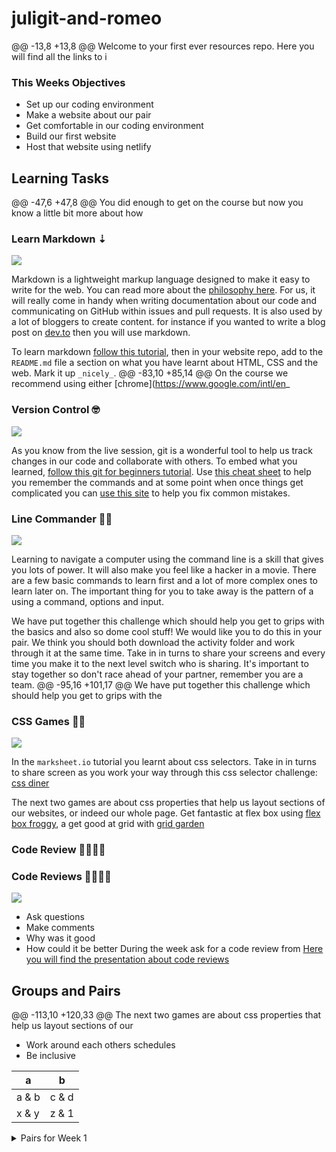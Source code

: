 # juligit-and-romeo
@@ -13,8 +13,8 @@ Welcome to your first ever resources repo. Here you will find all the links to i

### This Weeks Objectives

- Set up our coding environment
- Make a website about our pair
- Get comfortable in our coding environment
- Build our first website
- Host that website using netlify

## Learning Tasks
@@ -47,6 +47,8 @@ You did enough to get on the course but now you know a little bit more about how

### Learn Markdown ⇣

![](./images/i-love-markdown.png)

Markdown is a lightweight markup language designed to make it easy to write for the web. You can read more about the [philosophy here](https://daringfireball.net/projects/markdown/syntax#philosophy). For us, it will really come in handy when writing documentation about our code and communicating on GitHub within issues and pull requests. It is also used by a lot of bloggers to create content. for instance if you wanted to write a blog post on [dev.to](https://dev.to/) then you will use markdown.

To learn markdown [follow this tutorial](https://www.markdowntutorial.com/), then in your website repo, add to the `README.md` file a section on what you have learnt about HTML, CSS and the web. Mark it up `_nicely_`.
@@ -83,10 +85,14 @@ On the course we recommend using either [chrome](https://www.google.com/intl/en_

### Version Control 🤓

![](./images/git.jpg)

As you know from the live session, git is a wonderful tool to help us track changes in our code and collaborate with others. To embed what you learned, [follow this git for beginners tutorial](https://product.hubspot.com/blog/git-and-github-tutorial-for-beginners). Use [this cheat sheet](https://education.github.com/git-cheat-sheet-education.pdf) to help you remember the commands and at some point when once things get complicated you can [use this site](https://dangitgit.com/en) to help you fix common mistakes.

### Line Commander 💂‍♀️

![](./images/line-commander.png)

Learning to navigate a computer using the command line is a skill that gives you lots of power. It will also make you feel like a hacker in a movie. There are a few basic commands to learn first and a lot of more complex ones to learn later on. The important thing for you to take away is the pattern of a using a command, options and input.

We have put together this challenge which should help you get to grips with the basics and also so dome cool stuff! We would like you to do this in your pair. We think you should both download the activity folder and work through it at the same time. Take in in turns to share your screens and every time you make it to the next level switch who is sharing. It's important to stay together so don't race ahead of your partner, remember you are a team.
@@ -95,16 +101,17 @@ We have put together this challenge which should help you get to grips with the

### CSS Games 🐸🌻

![](./images/froggy.png)

In the `marksheet.io` tutorial you learnt about css selectors. Take in in turns to share screen as you work your way through this css selector challenge: [css diner](https://flukeout.github.io/)

The next two games are about css properties that help us layout sections of our websites, or indeed our whole page. Get fantastic at flex box using [flex box froggy](https://flexboxfroggy.com/), a get good at grid with [grid garden](https://cssgridgarden.com/)

### Code Review 👨‍💻👩‍💻
### Code Reviews 👨‍💻👩‍💻

[![](./images/code-reviews.png)](https://www.canva.com/design/DAEZyid3JlU/UWiz-Z0aGCQ2iapSsJiLog/view?utm_content=DAEZyid3JlU&utm_campaign=designshare&utm_medium=link&utm_source=publishsharelink)

- Ask questions
- Make comments
- Why was it good
- How could it be better
During the week ask for a code review from [Here you will find the presentation about code reviews](https://www.canva.com/design/DAEZyid3JlU/UWiz-Z0aGCQ2iapSsJiLog/view?utm_content=DAEZyid3JlU&utm_campaign=designshare&utm_medium=link&utm_source=publishsharelink)

## Groups and Pairs

@@ -113,10 +120,33 @@ The next two games are about css properties that help us layout sections of our
- Work around each others schedules
- Be inclusive

| a     | b     |
| ----- | ----- |
| a & b | c & d |
| x & y | z & 1 |
<details>
<summary>Pairs for Week 1</summary>

| Pair | Team |                                   |
| ---- | ---- | --------------------------------- |
| 1    | 1    | Tom Walker & Gurmukh Chandan      |
| 2    | 1    | Rebecca Floyd & Sara Mohamoud     |
| 3    | 2    | Sellanni McKenzie & Jamie Hannah  |
| 4    | 2    | Amina Muhammad & Toby Smith       |
| 5    | 3    | Rumaanah Ellahi & Emilio Comiling |
| 6    | 3    | Lewis Murray & Catherine Butler   |
| 7    | 4    | Kate Harrison & Alina Savin       |
| 8    | 4    | Becks Maybury & Nancy Echefu      |
| 9    | 5    | Kelly Ryan & Muna Fidow           |
| 10   | 5    | Wiktor Nowicki & Merlin Jones     |
| 11   | 6    | Helena Archer & Jack Browne       |
| 12   | 6    | Maryam Dar & Yonis Elmi           |
| 13   | 7    | Clarisse Leduc & Jubair Ahmed     |
| 14   | 7    | Natalie Pinnock & Ines Perez      |
| 15   | 8    | Rachel Haynes & Umar Begg         |
| 16   | 8    | Asfand Khan & Amdadur Rahman      |
| 17   | 9    | Tania Yeromiyan & Jade Phipps     |
| 18   | 9    | Claudiu Manta & Shola Quadri      |
| 19   | 10   | Yasmin Mohamud & Jordan Linton    |
| 20   | 10   | Ryan Brown & Gemma Whitfield      |

</details>
